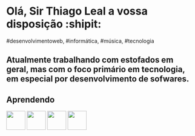 # Olá, Sir Thiago Leal a vossa disposição  :shipit:

#desenvolvimentoweb, #informática, #música, #tecnologia

## Atualmente trabalhando com estofados em geral, mas com o foco primário em tecnologia, em especial por desenvolvimento de sofwares.

## Aprendendo 
<img src="https://cdn.jsdelivr.net/gh/devicons/devicon/icons/html5/html5-original.svg" width="50" heigth="50"/>          <img src="https://cdn.jsdelivr.net/gh/devicons/devicon/icons/css3/css3-original.svg" width="50" heigth="50"/> <img src="https://cdn.jsdelivr.net/gh/devicons/devicon/icons/javascript/javascript-original.svg" width="50" heigth="50"/> <img src="https://cdn.jsdelivr.net/gh/devicons/devicon/icons/git/git-original.svg" width="50" heigth="50"/>
